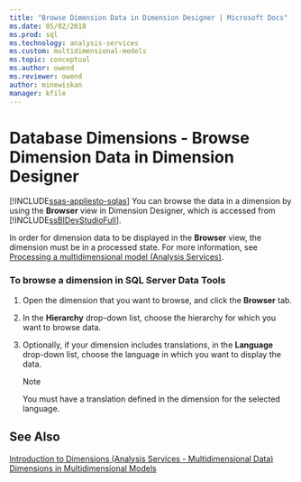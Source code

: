 ```yaml
---
title: "Browse Dimension Data in Dimension Designer | Microsoft Docs"
ms.date: 05/02/2018
ms.prod: sql
ms.technology: analysis-services
ms.custom: multidimensional-models
ms.topic: conceptual
ms.author: owend
ms.reviewer: owend
author: minewiskan
manager: kfile
---
```

# Database Dimensions - Browse Dimension Data in Dimension Designer
[!INCLUDE[ssas-appliesto-sqlas](../includes/ssas-appliesto-sqlas.md)]
  You can browse the data in a dimension by using the **Browser** view in Dimension Designer, which is accessed from [!INCLUDE[ssBIDevStudioFull](../includes/ssbidevstudiofull-md.md)].  
  
 In order for dimension data to be displayed in the **Browser** view, the dimension must be in a processed state. For more information, see [Processing a multidimensional model &#40;Analysis Services&#41;](../../analysis-services/multidimensional-models/processing-a-multidimensional-model-analysis-services.md).  
  
### To browse a dimension in SQL Server Data Tools  
  
1.  Open the dimension that you want to browse, and click the **Browser** tab.  
  
2.  In the **Hierarchy** drop-down list, choose the hierarchy for which you want to browse data.  
  
3.  Optionally, if your dimension includes translations, in the **Language** drop-down list, choose the language in which you want to display the data.  
  
    > [!NOTE]  
    >  You must have a translation defined in the dimension for the selected language.  
  
## See Also  
 [Introduction to Dimensions &#40;Analysis Services - Multidimensional Data&#41;](../../analysis-services/multidimensional-models-olap-logical-dimension-objects/dimensions-introduction.md)   
 [Dimensions in Multidimensional Models](../../analysis-services/multidimensional-models/dimensions-in-multidimensional-models.md)  
  
  
